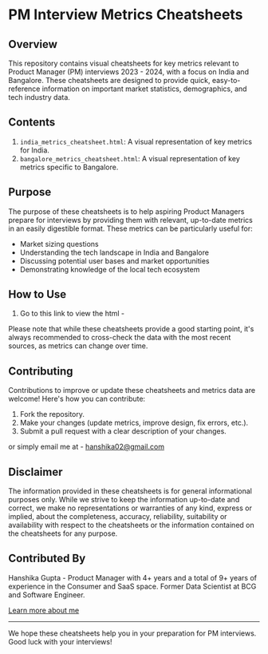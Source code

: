 # PM Interview Metrics Cheatsheets

## Overview

This repository contains visual cheatsheets for key metrics relevant to Product Manager (PM) interviews 2023 - 2024, with a focus on India and Bangalore. These cheatsheets are designed to provide quick, easy-to-reference information on important market statistics, demographics, and tech industry data.

## Contents

1. `india_metrics_cheatsheet.html`: A visual representation of key metrics for India.
2. `bangalore_metrics_cheatsheet.html`: A visual representation of key metrics specific to Bangalore.

## Purpose

The purpose of these cheatsheets is to help aspiring Product Managers prepare for interviews by providing them with relevant, up-to-date metrics in an easily digestible format. These metrics can be particularly useful for:

- Market sizing questions
- Understanding the tech landscape in India and Bangalore
- Discussing potential user bases and market opportunities
- Demonstrating knowledge of the local tech ecosystem

## How to Use

1. Go to this link to view the html - 

Please note that while these cheatsheets provide a good starting point, it's always recommended to cross-check the data with the most recent sources, as metrics can change over time.

## Contributing

Contributions to improve or update these cheatsheets and metrics data are welcome! Here's how you can contribute:

1. Fork the repository.
2. Make your changes (update metrics, improve design, fix errors, etc.).
3. Submit a pull request with a clear description of your changes.

or simply email me at - hanshika02@gmail.com

## Disclaimer

The information provided in these cheatsheets is for general informational purposes only. While we strive to keep the information up-to-date and correct, we make no representations or warranties of any kind, express or implied, about the completeness, accuracy, reliability, suitability or availability with respect to the cheatsheets or the information contained on the cheatsheets for any purpose.

## Contributed By

Hanshika Gupta - Product Manager with 4+ years and a total of 9+ years of experience in the Consumer and SaaS space. Former Data Scientist at BCG and Software Engineer. 

[Learn more about me](https://hanshika.notion.site/Hanshika-Gupta-ebdf70e7d8d34c0193e6622a8f99c538?pvs=32)

---

We hope these cheatsheets help you in your preparation for PM interviews. Good luck with your interviews!
